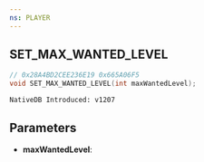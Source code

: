 ```yaml
---
ns: PLAYER
---
```

## SET_MAX_WANTED_LEVEL

```c
// 0x28A4BD2CEE236E19 0x665A06F5
void SET_MAX_WANTED_LEVEL(int maxWantedLevel);
```

```
NativeDB Introduced: v1207
```

## Parameters
* **maxWantedLevel**:
